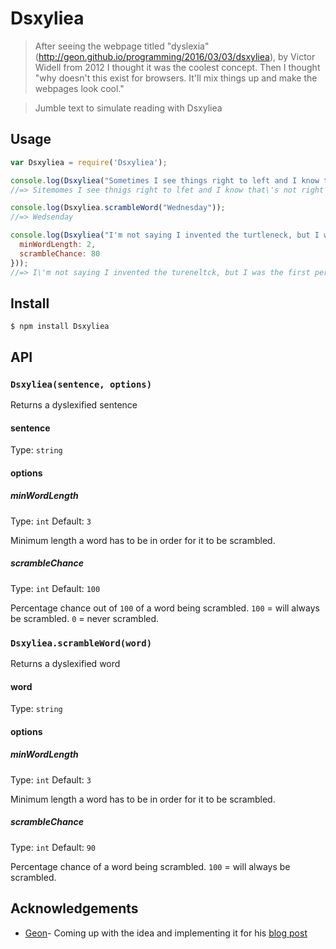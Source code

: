# Dsxyliea
>After seeing the webpage titled "dyslexia" (http://geon.github.io/programming/2016/03/03/dsxyliea), by Victor Widell from 2012 I thought it was the coolest concept. Then I thought "why doesn't this exist for browsers. It'll mix things up and make the webpages look cool."


> Jumble text to simulate reading with Dsxyliea

## Usage

```js
var Dsxyliea = require('Dsxyliea');

console.log(Dsxyliea("Sometimes I see things right to left and I know that's not right at all"));
//=> Sitemomes I see thnigs right to lfet and I know that\'s not right at all

console.log(Dsxyliea.scrambleWord("Wednesday"));
//=> Wedsenday

console.log(Dsxyliea("I'm not saying I invented the turtleneck, but I was the first person to realise its potential as a tactical garment.", {
  minWordLength: 2,
  scrambleChance: 80
}));
//=> I\'m not saying I invented the tureneltck, but I was the first perosn to realise its potential as a tactical ganemrt.
```

## Install

```
$ npm install Dsxyliea
```


## API

### `Dsxyliea(sentence, options)`

Returns a dyslexified sentence

#### sentence

Type: `string`

#### options

##### minWordLength

Type: `int`
Default: `3`

Minimum length a word has to be in order for it to be scrambled.

##### scrambleChance

Type: `int`
Default: `100`

Percentage chance out of `100` of a word being scrambled. `100` = will always be scrambled. `0` = never scrambled.

### `Dsxyliea.scrambleWord(word)`

Returns a dyslexified word

#### word

Type: `string`

#### options

##### minWordLength

Type: `int`
Default: `3`

Minimum length a word has to be in order for it to be scrambled.

##### scrambleChance

Type: `int`
Default: `90`

Percentage chance of a word being scrambled. `100` = will always be scrambled.


## Acknowledgements

- [Geon](https://github.com/geon)- Coming up with the idea and implementing it for his [blog post](http://geon.github.io/programming/2016/03/03/dsxyliea)
